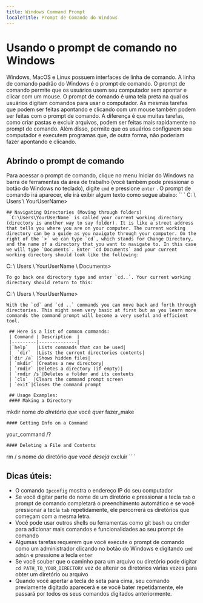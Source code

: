 ```yaml
---
title: Windows Command Prompt
localeTitle: Prompt de Comando do Windows
---
```

# Usando o prompt de comando no Windows

Windows, MacOS e Linux possuem interfaces de linha de comando. A linha de comando padrão do Windows é o prompt de comando. O prompt de comando permite que os usuários usem seu computador sem apontar e clicar com um mouse. O prompt de comando é uma tela preta na qual os usuários digitam comandos para usar o computador. As mesmas tarefas que podem ser feitas apontando e clicando com um mouse também podem ser feitas com o prompt de comando. A diferença é que muitas tarefas, como criar pastas e excluir arquivos, podem ser feitas mais rapidamente no prompt de comando. Além disso, permite que os usuários configurem seu computador e executem programas que, de outra forma, não poderiam fazer apontando e clicando.

## Abrindo o prompt de comando

Para acessar o prompt de comando, clique no menu Iniciar do Windows na barra de ferramentas da área de trabalho (você também pode pressionar o botão do Windows no teclado), digite `cmd` e pressione `enter` . O prompt de comando irá aparecer, ele irá exibir algum texto como segue abaixo: \`\` \` C: \\ Users \\ YourUserName>
```
## Navigating Directories (Moving through folders) 
 `C:\Users\YourUserName` is called your current working directory (directory is another way to say folder). It is like a street address that tells you where you are on your computer. The current working directory can be a guide as you navigate through your computer. On the right of the `>` we can type `cd`, which stands for Change Directory, and the name of a directory that you want to navigate to. In this case we will type `Documents`. Enter `cd Documents` and your current working directory should look like the following: 
```

C: \\ Users \\ YourUserName \\ Documents>
```
To go back one directory type and enter `cd..`. Your current working directory should return to this: 
```

C: \\ Users \\ YourUserName>
```
With the `cd` and `cd ..` commands you can move back and forth through directories. This might seem very basic at first but as you learn more commands the command prompt will become a very useful and efficient tool. 
 
 ## Here is a list of common commands: 
 | Command | Description  | 
 |---------|--------------| 
 |`help`   |Lists commands that can be used| 
 |  `dir`  |Lists the current directories contents| 
 |`dir /a` |Shows hidden files| 
 | `mkdir` |Creates a new directory| 
 | `rmdir` |Deletes a directory (if empty)| 
 | `rmdir /s`|Deletes a folder and its contents 
 | `cls`  |Clears the command prompt screen 
 | `exit`|Closes the command prompt 
 
 ## Usage Examples: 
 #### Making a Directory 
```

mkdir nome _do_ _diretório que_ você _quer_ fazer\_make
```
#### Getting Info on a Command 
```

your\_command /?
```
#### Deleting a File and Contents 
```

rm / s nome _do_ diretório _que você_ _deseja_ excluir \`\` \`

## Dicas úteis:

*   O comando `Ipconfig` mostra o endereço IP do seu computador
*   Se você digitar parte do nome de um diretório e pressionar a tecla `tab` o prompt de comando completará o preenchimento automático e se você pressionar a tecla `tab` repetidamente, ele percorrerá os diretórios que começam com a mesma letra.
*   Você pode usar outros shells ou ferramentas como git bash ou cmder para adicionar mais comandos e funcionalidades ao seu prompt de comando
*   Algumas tarefas requerem que você execute o prompt de comando como um administrador clicando no botão do Windows e digitando `cmd admin` e pressione a tecla `enter`
*   Se você souber que o caminho para um arquivo ou diretório pode digitar `cd PATH_TO_YOUR_DIRECTORY` vez de alterar os diretórios várias vezes para obter um diretório ou arquivo
*   Quando você apertar a tecla de seta para cima, seu comando previamente digitado aparecerá e se você bater repetidamente, ele passará por todos os seus comandos digitados anteriormente.
